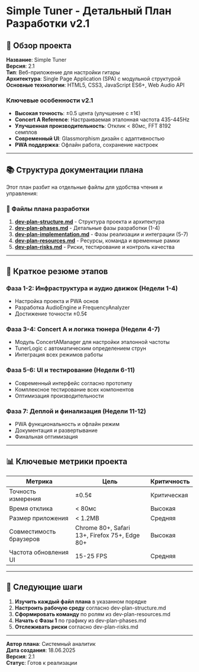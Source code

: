 # Simple Tuner - Детальный План Разработки v2.1

## 🎯 Обзор проекта

**Название**: Simple Tuner  
**Версия**: 2.1  
**Тип**: Веб-приложение для настройки гитары  
**Архитектура**: Single Page Application (SPA) с модульной структурой  
**Основные технологии**: HTML5, CSS3, JavaScript ES6+, Web Audio API  

### Ключевые особенности v2.1
- **Высокая точность**: ±0.5 цента (улучшение с ±1¢)
- **Concert A Reference**: Настраиваемая эталонная частота 435-445Hz
- **Улучшенная производительность**: Отклик < 80мс, FFT 8192 семплов
- **Современный UI**: Glassmorphism дизайн с адаптивностью
- **PWA поддержка**: Офлайн работа, сохранение настроек

---

## 📚 Структура документации плана

Этот план разбит на отдельные файлы для удобства чтения и управления:

### 📂 Файлы плана разработки

1. **[dev-plan-structure.md](dev-plan-structure.md)** - Структура проекта и архитектура
2. **[dev-plan-phases.md](dev-plan-phases.md)** - Детальные фазы разработки (1-4)
3. **[dev-plan-implementation.md](dev-plan-implementation.md)** - Фазы реализации и интеграции (5-7)
4. **[dev-plan-resources.md](dev-plan-resources.md)** - Ресурсы, команда и временные рамки
5. **[dev-plan-risks.md](dev-plan-risks.md)** - Риски, тестирование и контроль качества

---

## 🎯 Краткое резюме этапов

### Фаза 1-2: Инфраструктура и аудио движок (Недели 1-4)
- Настройка проекта и PWA основ
- Разработка AudioEngine и FrequencyAnalyzer
- Достижение точности ±0.5¢

### Фаза 3-4: Concert A и логика тюнера (Недели 4-7)  
- Модуль ConcertAManager для настройки эталонной частоты
- TunerLogic с автоматическим определением струн
- Интеграция всех режимов работы

### Фаза 5-6: UI и тестирование (Недели 6-11)
- Современный интерфейс согласно прототипу
- Комплексное тестирование всех компонентов
- Оптимизация производительности

### Фаза 7: Деплой и финализация (Недели 11-12)
- PWA функциональность и офлайн режим
- Документация и развертывание
- Финальная оптимизация

---

## 📊 Ключевые метрики проекта

| Метрика | Цель | Критичность |
|---------|------|-------------|
| Точность измерения | ±0.5¢ | Критическая |
| Время отклика | < 80мс | Высокая |
| Размер приложения | < 1.2MB | Средняя |
| Совместимость браузеров | Chrome 80+, Safari 13+, Firefox 75+, Edge 80+ | Высокая |
| Частота обновления UI | 15-25 FPS | Средняя |

---

## 🔄 Следующие шаги

1. **Изучить каждый файл плана** в указанном порядке
2. **Настроить рабочую среду** согласно dev-plan-structure.md
3. **Сформировать команду** по ролям из dev-plan-resources.md  
4. **Начать с Фазы 1** по графику из dev-plan-phases.md
5. **Отслеживать риски** согласно dev-plan-risks.md

---

**Автор плана**: Системный аналитик  
**Дата создания**: 18.06.2025  
**Версия**: 2.1  
**Статус**: Готов к реализации